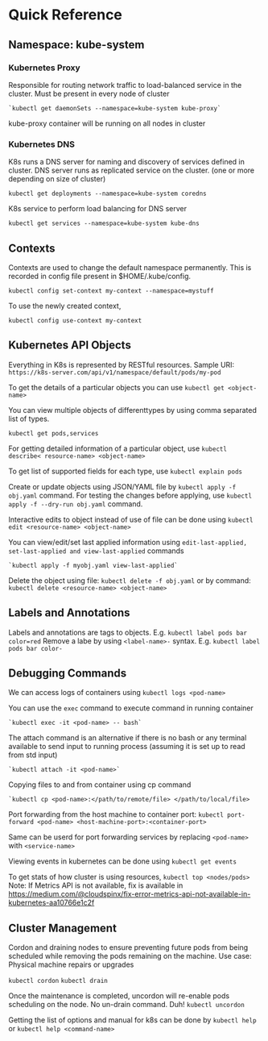 # Quick Reference

## Namespace: kube-system

### Kubernetes Proxy

Responsible for routing network traffic to load-balanced service in the cluster. 
Must be present in every node of cluster

    `kubectl get daemonSets --namespace=kube-system kube-proxy`
kube-proxy container will be running on all nodes in cluster

### Kubernetes DNS

K8s runs a DNS server for naming and discovery of services defined in cluster.
DNS server runs as replicated service on the cluster. (one or more depending on size of cluster)

    kubectl get deployments --namespace=kube-system coredns

K8s service to perform load balancing for DNS server

    kubectl get services --namespace=kube-system kube-dns

## Contexts

Contexts are used to change the default namespace permanently. This is recorded in config file present in $HOME/.kube/config.

    kubectl config set-context my-context --namespace=mystuff

To use the newly created context,

    kubectl config use-context my-context

## Kubernetes API Objects

Everything in K8s is represented by RESTful resources. Sample URI: `https://k8s-server.com/api/v1/namespace/default/pods/my-pod`

To get the details of a particular objects you can use `kubectl get <object-name>`

You can view multiple objects of differenttypes by using comma separated list of types.

    kubectl get pods,services

For getting detailed information of a particular object, use `kubectl describe< resource-name> <object-name>`


To get list of supported fields for each type, use `kubectl explain pods`

Create or update objects using JSON/YAML file by `kubectl apply -f obj.yaml` command.
For testing the changes before applying, use `kubectl apply -f --dry-run obj.yaml` command.

Interactive edits to object instead of use of file can be done using `kubectl edit <resource-name> <object-name>`

You can view/edit/set last applied information using `edit-last-applied, set-last-applied and view-last-applied` commands

    `kubectl apply -f myobj.yaml view-last-applied`

Delete the object using file: `kubectl delete -f obj.yaml` or by command: `kubectl delete <resource-name> <object-name>`

## Labels and Annotations

Labels and annotations are tags to objects. E.g. `kubectl label pods bar color=red`
Remove a labe by using `<label-name>-` syntax. E.g. `kubectl label pods bar color-`

## Debugging Commands

We can access logs of containers using `kubectl logs <pod-name>`

You can use the `exec` command to execute command in running container

    `kubectl exec -it <pod-name> -- bash`

The attach command is an alternative if there is no bash or any terminal available to send input to running process (assuming it is set up to read from std input)

    `kubectl attach -it <pod-name>`

Copying files to and from container using cp command

    `kubectl cp <pod-name>:</path/to/remote/file> </path/to/local/file>

Port forwarding from the host machine to container port: `kubectl port-forward <pod-name> <host-machine-port>:<container-port>`

Same can be userd for port forwarding services by replacing `<pod-name>` with `<service-name>`

Viewing events in kubernetes can be done using `kubectl get events`

To get stats of how cluster is using resources, `kubectl top <nodes/pods>`
Note: If Metrics API is not available, fix is available in https://medium.com/@cloudspinx/fix-error-metrics-api-not-available-in-kubernetes-aa10766e1c2f

## Cluster Management

Cordon and draining nodes to ensure preventing future pods from being scheduled while removing the pods remaining on the machine.
Use case: Physical machine repairs or upgrades

`kubectl cordon` `kubectl drain`

Once the maintenance is completed, uncordon will re-enable pods scheduling on the node. No un-drain command. Duh!
`kubectl uncordon`

Getting the list of options and manual for k8s can be done by `kubectl help` or `kubectl help <command-name>`
